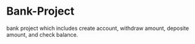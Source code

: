 # Bank-Project
bank project which includes create account, withdraw amount, deposite amount, and check balance. 
